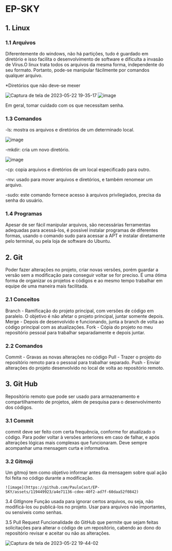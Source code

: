 # EP-SKY
## 1. Linux
  ### 1.1 Arquivos
  
   Diferentemente do windows, não há partições, tudo é guardado em diretório e isso facilita o desenvolvimento de software e dificulta a invasão de Vírus.O linux trata todos os arquivos da mesma forma, independente do seu formato. Portanto, pode-se manipular fácilmente por comandos qualquer arquivo.
    
   *Diretórios que não deve-se mexer
   
  ![Captura de tela de 2023-05-22 19-35-17](https://github.com/PauloCast/EP-SKY/assets/119449923/dcfb6176-bc38-4b8d-aa02-18df3554f8b4)
  ![image](https://github.com/PauloCast/EP-SKY/assets/119449923/e0a98172-48e0-4271-8a74-79d7a1c0d6e8)
  
   Em geral, tomar cuidado com os que necessitam senha.
    
  ### 1.3 Comandos 
  
  -ls: mostra os arquivos e diretórios de um determinado local.
  
   ![image](https://github.com/PauloCast/EP-SKY/assets/119449923/6eb417cc-ded9-4d4f-b06c-cd6e3bfeb554)
    
  -mkdir: cria um novo diretório.
  
  ![image](https://github.com/PauloCast/EP-SKY/assets/119449923/288d518a-60f8-4c6b-8ec0-2b7fa499f4c1)
  
  -cp: copia arquivos e diretórios de um local especificado para outro.
  
  -mv: usado para mover arquivos e diretórios, e também renomear um arquivo.
  
  -sudo: este comando fornece acesso à arquivos privilegiados, precisa da senha do usuário.
  
 ### 1.4 Programas
  Apesar de ser fácil manipular arquivos, são necessárias ferramentas adequadas para acessá-los, é possível instalar programas de diferentes formas, usando o comando sudo para acessar a APT e instalar diretamente pelo terminal, ou pela loja de software do Ubuntu.
   
## 2. Git
  Poder fazer alterações no projeto, criar novas versões, porém guardar a versão sem a modificação para conseguir voltar se for preciso. É uma ótima forma de organizar os projetos e códigos e ao mesmo tempo trabalhar em equipe de uma maneira mais facilitada.
  
 ### 2.1 Conceitos
   Branch - Ramificação do projeto principal, com versões de código em paralelo. O objetivo é não afetar o projeto principal, juntar somente depois.
   Merge - Depois de desenvolvido e funcionando, junta a branch de volta ao código principal com as atualizações.
   Fork - Cópia do projeto no meu repositório pessoal para trabalhar separadamente e depois juntar.
    
 ### 2.2 Comandos
   Commit - Gravas as novas alterações no código
   Pull - Trazer o projeto do repositório remoto para o pessoal para trabalhar separado.
   Push - Enviar alterações do projeto desenvolvido no local de volta ao repositório remoto. 
    
## 3. Git Hub
  Reposítório remoto que pode ser usado para armazenamento e compartilhamento de projetos, além de pesquisa para o desenvolvimento dos códigos.
  
 ### 3.1 Commit
   commit deve ser feito com certa frequência, conforme for atualizado o código. Para poder voltar à versões anteriores em caso de falhar, e após alterações lógicas mais complexas que funcionaram. Deve sempre acompanhar uma mensagem curta e informativa.
    
 ### 3.2 Gitmoji
   Um gitmoji tem como objetivo informar antes da mensagem sobre qual ação foi feita no código durante a modificação.
   
    ![image](https://github.com/PauloCast/EP-SKY/assets/119449923/a4e71136-cdee-40f2-ad7f-60daa52f0842)

  3.4 GitIgnore
    Função usada para ignorar certos arquivos, ou seja, não modificá-los ou publicá-los no projeto. Usar para arquivos não importantes, ou sensíveis como senhas.
    
  3.5 Pull Request
    Funcionalidade do GitHub que permite que sejam feitas solicitações para alterar o código de um reposítório, cabendo ao dono do repositório revisar e aceitar ou não as alterações.
    
![Captura de tela de 2023-05-22 19-44-02](https://github.com/PauloCast/EP-SKY/assets/119449923/93f55cb2-add1-44c5-8671-1f8a99d9448f)

